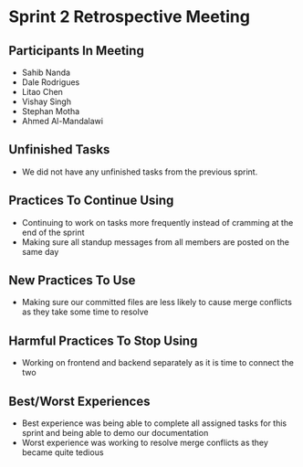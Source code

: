 # Sprint 2 Retrospective Meeting

## Participants In Meeting
- Sahib Nanda
- Dale Rodrigues
- Litao Chen
- Vishay Singh
- Stephan Motha
- Ahmed Al-Mandalawi

## Unfinished Tasks
- We did not have any unfinished tasks from the previous sprint.

## Practices To Continue Using 
- Continuing to work on tasks more frequently instead of cramming at the end of the sprint
- Making sure all standup messages from all members are posted on the same day

## New Practices To Use
- Making sure our committed files are less likely to cause merge conflicts as they take some time to resolve

## Harmful Practices To Stop Using
- Working on frontend and backend separately as it is time to connect the two

## Best/Worst Experiences 
- Best experience was being able to complete all assigned tasks for this sprint and being able to demo our documentation
- Worst experience was working to resolve merge conflicts as they became quite tedious  